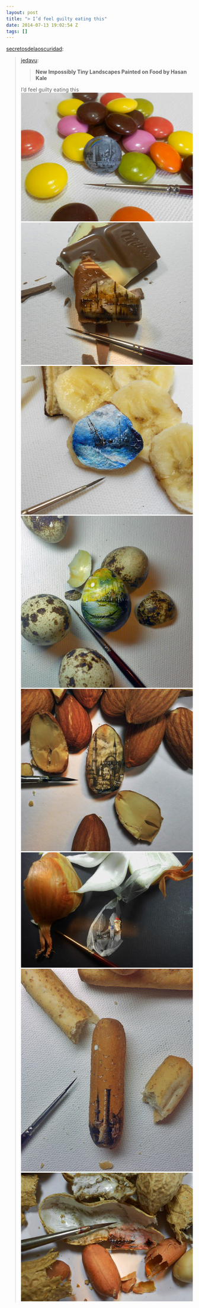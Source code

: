 ```yaml
---
layout: post
title: "> I’d feel guilty eating this"
date: 2014-07-13 19:02:54 Z
tags: []
---
```

[secretosdelaoscuridad](http://secretosdelaoscuridad.tumblr.com/post/89331816075/jedavu-new-impossibly-tiny-landscapes-painted):

> [jedavu](http://jedavu.tumblr.com/post/89301765726/new-impossibly-tiny-landscapes-painted-on-food-by):
> 
> > **New Impossibly Tiny Landscapes Painted on Food by Hasan Kale**
> 
> I’d feel guilty eating this
![](/media/2014/07/91665020816_0.jpg)
![](/media/2014/07/91665020816_1.jpg)
![](/media/2014/07/91665020816_2.jpg)
![](/media/2014/07/91665020816_3.jpg)
![](/media/2014/07/91665020816_4.jpg)
![](/media/2014/07/91665020816_5.jpg)
![](/media/2014/07/91665020816_6.jpg)
![](/media/2014/07/91665020816_7.jpg)
